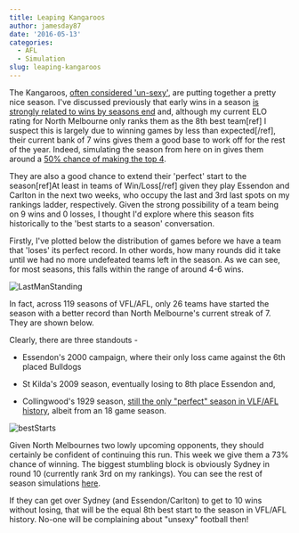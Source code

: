 ```yaml
---
title: Leaping Kangaroos
author: jamesday87
date: '2016-05-13'
categories:
  - AFL
  - Simulation
slug: leaping-kangaroos
---
```


The Kangaroos, [often considered 'un-sexy'](http://www.theage.com.au/afl/afl-news/afl-why-the-kangaroos-are-not-sexy-just-good-20160428-goh9sw.html), are putting together a pretty nice season. I've discussed previously that early wins in a season [is strongly related to wins by seasons end](http://plussixoneblog.com/2016/05/05/the-round-7-rule/) and, although my current ELO rating for North Melbourne only ranks them as the 8th best team[ref] I suspect this is largely due to winning games by less than expected[/ref], their current bank of 7 wins gives them a good base to work off for the rest of the year. Indeed, simulating the season from here on in gives them around a [50% chance of making the top 4](http://plussixoneblog.com/2016/05/12/simulating-the-season/).

They are also a good chance to extend their 'perfect' start to the season[ref]At least in teams of Win/Loss[/ref] given they play Essendon and Carlton in the next two weeks, who occupy the last and 3rd last spots on my rankings ladder, respectively. Given the strong possibility of a team being on 9 wins and 0 losses, I thought I'd explore where this season fits historically to the 'best starts to a season' conversation.

Firstly, I've plotted below the distribution of games before we have a team that 'loses' its perfect record. In other words, how many rounds did it take until we had no more undefeated teams left in the season. As we can see, for most seasons, this falls within the range of around 4-6 wins.

![LastManStanding](http://plussixoneblog.com/wp-content/uploads/2016/05/LastManStanding.gif)

In fact, across 119 seasons of VFL/AFL, only 26 teams have started the season with a better record than North Melbourne's current streak of 7. They are shown below.

Clearly, there are three standouts -

  * Essendon's 2000 campaign, where their only loss came against the 6th placed Bulldogs

  * St Kilda's 2009 season, eventually losing to 8th place Essendon and,

  * Collingwood's 1929 season, [still the only "perfect" season in VLF/AFL history](https://en.wikipedia.org/wiki/1929_VFL_season), albeit from an 18 game season.

![bestStarts](http://plussixoneblog.com/wp-content/uploads/2016/05/bestStarts.gif)

Given North Melbournes two lowly upcoming opponents, they should certainly be confident of continuing this run. This week we give them a 73% chance of winning. The biggest stumbling block is obviously Sydney in round 10 (currently rank 3rd on my rankings). You can see the rest of season simulations [here](http://plussixoneblog.com/2016/05/12/simulating-the-season/).

If they can get over Sydney (and Essendon/Carlton) to get to 10 wins without losing, that will be the equal 8th best start to the season in VFL/AFL history. No-one will be complaining about "unsexy" football then!
